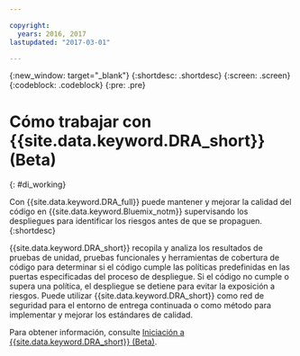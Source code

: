 ```yaml
---

copyright:
  years: 2016, 2017
lastupdated: "2017-03-01"

---
```


{:new_window: target="_blank"}
{:shortdesc: .shortdesc}
{:screen: .screen}
{:codeblock: .codeblock}
{:pre: .pre}

# Cómo trabajar con {{site.data.keyword.DRA_short}} (Beta)
{: #di_working}

Con {{site.data.keyword.DRA_full}} puede mantener y mejorar la calidad del código en {{site.data.keyword.Bluemix_notm}} supervisando los despliegues para identificar los riesgos antes de que se propaguen.
{:shortdesc}

{{site.data.keyword.DRA_short}} recopila y analiza los resultados de pruebas de unidad, pruebas funcionales y herramientas de cobertura de código para determinar si el código cumple las políticas predefinidas en las puertas especificadas del proceso de despliegue. Si el código no cumple o supera una política, el despliegue se detiene para evitar la exposición a riesgos. Puede utilizar {{site.data.keyword.DRA_short}} como red de seguridad para el entorno de entrega continuada o como método para implementar y mejorar los estándares de calidad. 

Para obtener información, consulte [Iniciación a {{site.data.keyword.DRA_short}} (Beta)](/docs/services/DevOpsInsights/index.html).
